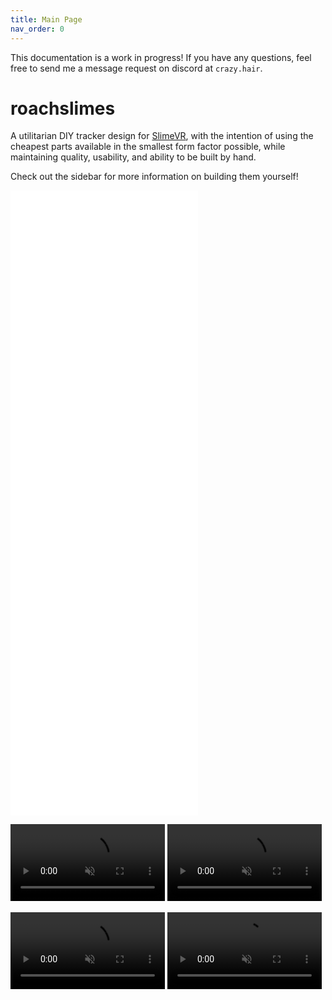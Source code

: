 ```yaml
---
title: Main Page
nav_order: 0
---
```


This documentation is a work in progress! If you have any questions, feel free to send me a message request on discord at `crazy.hair`.

# roachslimes

A utilitarian DIY tracker design for [SlimeVR](https://docs.slimevr.dev/), with the intention of using the cheapest parts available in the smallest form factor possible, while maintaining quality, usability, and ability to be built by hand.

Check out the sidebar for more information on building them yourself!


<iframe src="rendering/mobo_viewer.html" style="border:0px #ffffff none;" name="mobo_viewer" scrolling="no" frameborder="1" marginheight="0px" marginwidth="0px" height="500px" style="width:49%; padding-bottom: 100%; border-width: 0" allowfullscreen></iframe>
<iframe src="rendering/dabo_viewer.html" style="border:0px #ffffff none;" name="dabo_viewer" scrolling="no" frameborder="1" marginheight="0px" marginwidth="0px" height="500px" style="width:49%; padding-bottom: 100%; border-width: 0" allowfullscreen></iframe>

<video src="videos/floatybouncy_mobo.mp4" style="width:49%" autoplay loop muted></video> <video src="videos/floatybouncy_dabo.mp4" style="width:49%" autoplay loop muted></video>

<video style="width:49%" src="videos/floatybouncy_mobo_case.mp4" autoplay loop muted></video> <video src="videos/floatybouncy_dabo_case.mp4" style="width:49%" autoplay loop muted></video>
